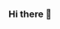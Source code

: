 ### Hi there 👋

<!--
**TJSBorges/TJSBorges** is a ✨ _special_ ✨ repository because its `README.md` (this file) appears on your GitHub profile.

Here are some ideas to get you started:

- 🔭 I’m currently working on cs1200
- 🌱 I’m currently learning cs1200
- 👯 I’m looking to collaborate on cs1200
- 🤔 I’m looking for help with cs1200
- 💬 Ask me about cs1200
- 📫 How to reach me: email on cs1200
- 😄 Pronouns: he/himfdf
- ⚡ Fun fact: i take cs1200
-->
